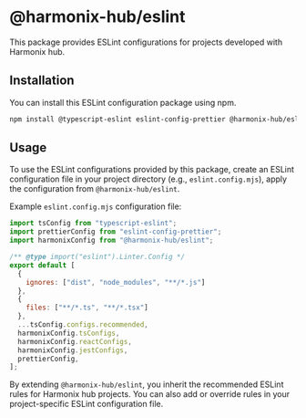 # @harmonix-hub/eslint

This package provides ESLint configurations for projects developed with Harmonix hub.

## Installation

You can install this ESLint configuration package using npm.

```bash
npm install @typescript-eslint eslint-config-prettier @harmonix-hub/eslint --save-dev
```

## Usage

To use the ESLint configurations provided by this package, create an ESLint configuration file in your project directory (e.g., `eslint.config.mjs`), apply the configuration from `@harmonix-hub/eslint`.

Example `eslint.config.mjs` configuration file:

```js
import tsConfig from "typescript-eslint";
import prettierConfig from "eslint-config-prettier";
import harmonixConfig from "@harmonix-hub/eslint";

/** @type import("eslint").Linter.Config */
export default [
  {
    ignores: ["dist", "node_modules", "**/*.js"]
  },
  {
    files: ["**/*.ts", "**/*.tsx"]
  },
  ...tsConfig.configs.recommended,
  harmonixConfig.tsConfigs,
  harmonixConfig.reactConfigs,
  harmonixConfig.jestConfigs,
  prettierConfig,
];
```

By extending `@harmonix-hub/eslint`, you inherit the recommended ESLint rules for Harmonix hub projects.
You can also add or override rules in your project-specific ESLint configuration file.
